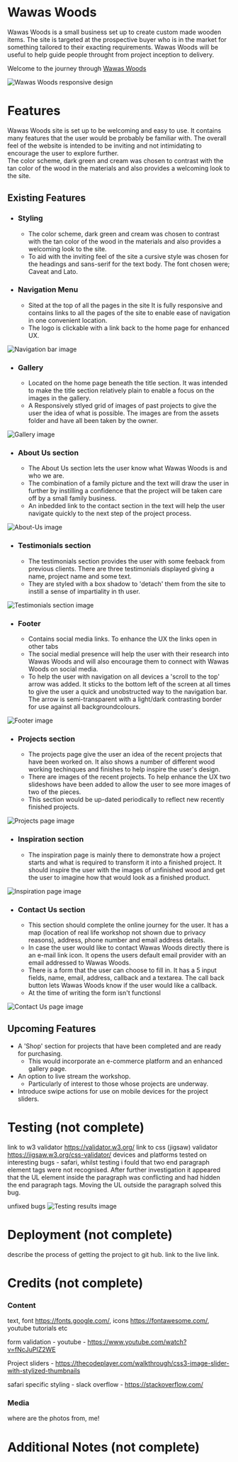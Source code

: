 # **Wawas Woods**

Wawas Woods is a small business set up to create custom made wooden items. The site is targeted at the prospective buyer who is in the market for something tailored to their exacting requirements. Wawas Woods will be useful to help guide people throught from project inception to delivery.

Welcome to the journey through <a href="index.html" target=_blank>Wawas Woods</a>

![Wawas Woods responsive design](assets/images/responsive.png)


# Features

Wawas Woods site is set up to be welcoming and easy to use. It contains many features that the user would be probably be familiar with. The overall feel of the website is intended to be inviting and not intimidating to encourage the user to explore further. <br> 
The color scheme, dark green and cream was chosen to contrast with the tan color of the wood in the materials and also provides a welcoming look to the site.

## Existing Features  
  * ### Styling
    * The color scheme, dark green and cream was chosen to contrast with the tan color of the wood in the materials and also provides a welcoming look to the site.
    * To aid with the inviting feel of the site a cursive style was chosen for the headings and sans-serif for the text body. The font chosen were; Caveat and Lato.

  * ### Navigation Menu

    * Sited at the top of all the pages in the site It is fully responsive and contains links to all the pages of the site to enable ease of navigation in one convenient location.
    * The logo is clickable with a link back to the home page for enhanced UX.

![Navigation bar image](assets/images/navbar.png)

  * ### Gallery

      * Located on the home page beneath the title section. It was intended to make the title section relatively plain to enable a focus on the images in the gallery.
      * A Responsively stlyed grid of images of past projects to give the user the idea of what is possible. The images are from the assets folder and have all been taken by the owner.

![Gallery image](assets/images/gallery.png)

  * ### About Us section

    * The About Us section lets the user know what Wawas Woods is and who we are. 
    * The combination of a family picture and the text will draw the user in further by instilling a confidence that the project will be taken care off by a small family business.
    * An inbedded link to the contact section in the text will help the user navigate quickly to the next step of the project process.

![About-Us image](assets/images/about-us.png)

  * ### Testimonials section

    * The testimonials section provides the user with some feeback from previous clients. There are three testimonials displayed giving a name, project name and some text.
    * They are styled with a box shadow to 'detach' them from the site to instill a sense of impartiality in th user.

![Testimonials section image](assets/images/testimonials.png)

* ### Footer
    
    * Contains social media links. To enhance the UX the links open in other tabs
    * The social medial presence will help the user with their research into Wawas Woods and will also encourage them to connect with Wawas Woods on social media.
    * To help the user with navigation on all devices a 'scroll to the top' arrow was added. It sticks to the bottom left of the screen at all times to give the user a quick and unobstructed way to the navigation bar. The arrow is semi-transparent with a light/dark contrasting border for use against all backgroundcolours.
    
![Footer image](assets/images/footer.png)

* ### Projects section

    * The projects page give the user an idea of the recent projects that have been worked on. It also shows a number of different wood working techinques and finishes to help inspire the user's design.
    * There are images of the recent projects. To help enhance the UX two slideshows have been added to allow the user to see more images of two of the pieces.
    * This section would be up-dated periodically to reflect new recently finished projects.

![Projects page image](assets/images/projects2.png)

* ### Inspiration section

    * The inspiration page is mainly there to demonstrate how a project starts and what is required to transform it into a finished project. It should inspire the user with the images of unfinished wood and get the user to imagine how that would look as a finished product.

![Inspiration page image](assets/images/inspiration.png)

* ### Contact Us section

    * This section should complete the online journey for the user. It has a map (location of real life workshop not shown due to privacy reasons), address, phone number and email address details.
    * In case the user would like to contact Wawas Woods directly there is an e-mail link icon. It opens the users default email provider with an email addressed to Wawas Woods.
    * There is a form that the user can choose to fill in. It has a 5 input fields, name, email, address, callback and a textarea. The call back button lets Wawas Woods know if the user would like a callback.
    * At the time of writing the form isn't functionsl

![Contact Us page image](assets/images/contact-us.png)

## Upcoming Features 

* A 'Shop' section for projects that have been completed and are ready for purchasing.
    * This would incorporate an e-commerce platform and an enhanced gallery page.
* An option to live stream the workshop.
    * Particularly of interest to those whose projects are underway.
* Introduce swipe actions for use on mobile devices for the project sliders.

# Testing (not complete)

link to w3 validator https://validator.w3.org/
link to css (jigsaw) validator  https://jigsaw.w3.org/css-validator/
devices and platforms tested on 
interesting bugs - safari, whilst testing i fould that two end paragraph element tags were not recognised. After further investigation it appeared that the UL element inside the paragraph was conflicting and had hidden the end paragraph tags. Moving the UL outside the paragraph solved this bug.
  
unfixed bugs
![Testing results image](assets/images/csstesting-results.png)

# Deployment (not complete)

describe the process of getting the project to git hub.
link to the live link.

# Credits (not complete)

### Content

text, font https://fonts.google.com/, icons https://fontawesome.com/, youtube tutorials etc

form validation - youtube - https://www.youtube.com/watch?v=fNcJuPIZ2WE

Project sliders - https://thecodeplayer.com/walkthrough/css3-image-slider-with-stylized-thumbnails

safari specific styling - slack overflow - https://stackoverflow.com/

### Media
where are the photos from, me!

# Additional Notes (not complete)

